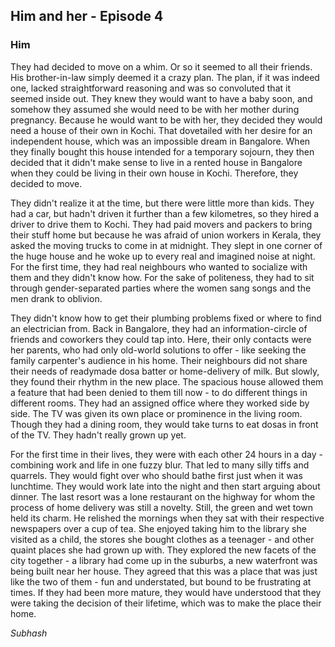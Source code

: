 ## Him and her - Episode 4

### Him



They had decided to move on a whim. Or so it seemed to all their friends. His brother-in-law simply deemed it a crazy plan. The plan, if it was indeed one, lacked straightforward reasoning and was so convoluted that it seemed inside out. They knew they would want to have a baby soon, and somehow they assumed she would need to be with her mother during pregnancy. Because he would want to be with her, they decided they would need a house of their own in Kochi. That dovetailed with her desire for an independent house, which was an impossible dream in Bangalore. When they finally bought this house intended for a temporary sojourn, they then decided that it didn't make sense to live in a rented house in Bangalore when they could be living in their own house in Kochi. Therefore, they decided to move.

They didn't realize it at the time, but there were little more than kids. They had a car, but hadn't driven it further than a few kilometres, so they hired a driver to drive them to Kochi. They had paid movers and packers to bring their stuff home but because he was afraid of union workers in Kerala, they asked the moving trucks to come in at midnight. They slept in one corner of the huge house and he woke up to every real and imagined noise at night. For the first time, they had real neighbours who wanted to socialize with them and they didn't know how. For the sake of politeness, they had to sit through gender-separated parties where the women sang songs and the men drank to oblivion. 

They didn't know how to get their plumbing problems fixed or where to find an electrician from. Back in Bangalore, they had an information-circle of friends and coworkers they could tap into. Here, their only contacts were her parents, who had only old-world solutions to offer - like seeking the family carpenter's audience in his home. Their neighbours did not share their needs of readymade dosa batter or home-delivery of milk. But slowly, they found their rhythm in the new place. The spacious house allowed them a feature that had been denied to them till now - to do different things in different rooms. They had an assigned office where they worked side by side. The TV was given its own place or prominence in the living room. Though they had a dining room, they would take turns to eat dosas in front of the TV. They hadn't really grown up yet.

For the first time in their lives, they were with each other 24 hours in a day - combining work and life in one fuzzy blur. That led to many silly tiffs and quarrels. They would fight over who should bathe first just when it was lunchtime. They would work late into the night and then start arguing about dinner. The last resort was a lone restaurant on the highway for whom the process of home delivery was still a novelty. Still, the green and wet town held its charm. He relished the mornings when they sat with their respective newspapers over a cup of tea. She enjoyed taking him to the library she visited as a child, the stores she bought clothes as a teenager - and other quaint places she had grown up with. They explored the new facets of the city together - a library had come up in the suburbs, a new waterfront was being built near her house. They agreed that this was a place that was just like the two of them - fun and understated, but bound to be frustrating at times. If they had been more mature, they would have understood that they were taking the decision of their lifetime, which was to make the place their home.




_Subhash_
